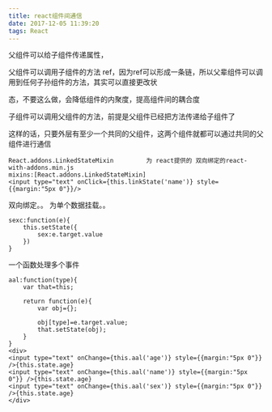 ```yaml
---
title: react组件间通信
date: 2017-12-05 11:39:20
tags: React
---
```


父组件可以给子组件传递属性，

父组件可以调用子组件的方法 ref，因为ref可以形成一条链，所以父辈组件可以调用到任何子孙组件的方法，其实可以直接更改状

态，不要这么做，会降低组件的内聚度，提高组件间的耦合度

<!-- more -->

子组件可以调用父组件的方法，前提是父组件已经把方法传递给子组件了

这样的话，只要外层有至少一个共同的父组件，这两个组件就都可以通过共同的父组件进行通信

	React.addons.LinkedStateMixin         为 react提供的 双向绑定的react-with-addons.min.js
	mixins:[React.addons.LinkedStateMixin]
	<input type="text" onClick={this.linkState('name')} style={{margin:"5px 0"}}/>
	
双向绑定。。
为单个数据挂载。。

	sexc:function(e){
		this.setState({
			sex:e.target.value
		})
	}


一个函数处理多个事件

	aal:function(type){
		var that=this;
				
		return function(e){
			var obj={};
					
			obj[type]=e.target.value;
			that.setState(obj);
		}
	}
	<div>
	<input type="text" onChange={this.aal('age')} style={{margin:"5px 0"}} />{this.state.age}
	<input type="text" onChange={this.aal('name')} style={{margin:"5px 0"}} />{this.state.age}
	<input type="text" onChange={this.aal('sex')} style={{margin:"5px 0"}} />{this.state.age}
	</div>